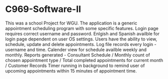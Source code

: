 # C969-Software-II

This was a school Project for WGU.  The application is a generic appointment scheduling program with some specific features.
Login page requires correct username and password.  Enlgish and Spanish availble for login page dependent on user OS settings.
Users have the ability to view, schedule, update and delete appointments.
Log file records every login - username and time.
Calender view for schedule availble weekly and monthly.
Reports generated - Consultant Schedule / Monthly count of chosen appointment type / Total completed appointments for current month / Customer Records
Timer running in background to remind user of upcoming appointments within 15 minutes of appointment time. 

